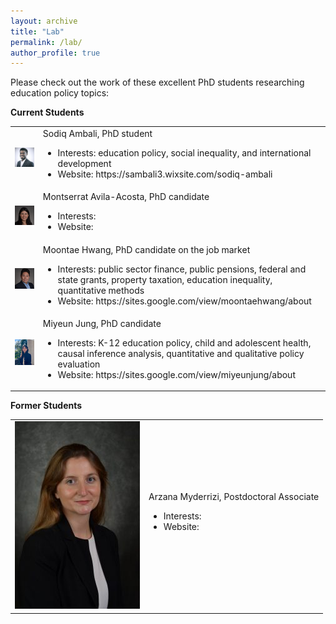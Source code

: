 ```yaml
---
layout: archive
title: "Lab"
permalink: /lab/
author_profile: true
---
```


Please check out the work of these excellent PhD students researching education policy topics:

<b>Current Students</b>

<table>
	<tr>
		<td><img src="/images/Sodiq_Ph.JPG">
		</td>
		<td>Sodiq Ambali, PhD student
		<ul>
			<li>Interests: education policy, social inequality, and international development</li>
			<li>Website: https://sambali3.wixsite.com/sodiq-ambali</li>
		</ul></td>
	</tr>
	<tr>
		<td><img src="/images/avilaacosta-m.jpg">
		</td>
		<td>
		Montserrat Avila-Acosta, PhD candidate<ul>
			<li>Interests:</li>
			<li>Website:</li>
		</ul></td>
	</tr>
	<tr>
		<td><img src="/images/moontae_hwang.png">
		</td>
		<td>Moontae Hwang, PhD candidate on the job market
		<ul>
			<li>Interests: public sector finance, public pensions, federal and state grants, property taxation, education inequality, quantitative methods</li>
			<li>Website: https://sites.google.com/view/moontaehwang/about</li>
		</ul></td>
	</tr>
	<tr>
		<td><img src="/images/miyeunjung_photo.JPG">
		</td>
		<td>Miyeun Jung, PhD candidate<ul>
			<li>Interests: K-12 education policy, child and adolescent health, causal inference analysis, quantitative and qualitative policy evaluation</li>
			<li>Website: https://sites.google.com/view/miyeunjung/about</li>
		</ul></td>
	</tr>	
</table>	


<b>Former Students</b>

<table>
	<tr>
		<td><img src="/images/arzana_myderrizi.jpg">
		</td>
		<td>Arzana Myderrizi, Postdoctoral Associate<ul>
			<li>Interests:</li>
			<li>Website:</li>
		</ul></td>
	</tr>
</table>
